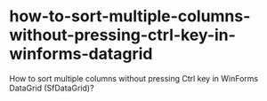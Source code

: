 # how-to-sort-multiple-columns-without-pressing-ctrl-key-in-winforms-datagrid
How to sort multiple columns without pressing Ctrl key in WinForms DataGrid (SfDataGrid)?
